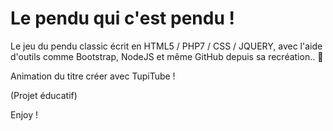 # Le pendu qui c'est pendu !

Le jeu du pendu classic écrit en HTML5 / PHP7 / CSS / JQUERY, avec l'aide d'outils comme Bootstrap, NodeJS et même GitHub depuis sa recréation.. :hear_no_evil:

Animation du titre créer avec TupiTube !

(Projet éducatif)

Enjoy !

